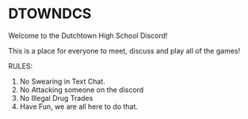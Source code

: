 # DTOWNDCS

Welcome to the Dutchtown High School Discord!

This is a place for everyone to meet, discuss and play all of the games!

RULES:
1. No Swearing in Text Chat. 
2. No Attacking someone on the discord
3. No Illegal Drug Trades
4. Have Fun, we are all here to do that. 

